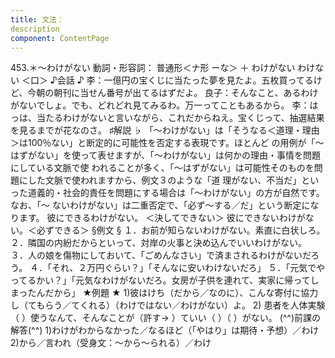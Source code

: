```yaml
---
title: 文法：
description
component: ContentPage
---
```



453.＊～わけがない
動詞・形容詞： 普通形＜ナ形 ーな＞ ＋ わけがない
わけない ＜口＞
♪会話 ♪
李：一億円の宝くじに当たった夢を見たよ。五枚買ってるけど、今朝の朝刊に当せん番号が出てるはずだよ。 良子：そんなこと、あるわけがないでしょ。でも、どれどれ見てみるわ。万一ってこともあるから。
李：はっは、当たるわけがないと言いながら、これだからねえ。宝くじって、抽選結果を見るまでが花なのさ。
♯解説 ♭
「～わけがない」は「そうなる＜道理・理由＞は100％ない」と断定的に可能性を否定する表現です。ほとんど の用例が「～はずがない」を使って表せますが、「～わけがない」は何かの理由・事情を問題にしている文脈で使 われることが多く、「～はずがない」は可能性そのものを問題にした文脈で使われますから、例文３のような「道 理がない、不当だ」といった道義的・社会的責任を問題にする場合は「～わけがない」の方が自然です。なお、「～ ないわけがない」は二重否定で、「必ず～する／だ」という断定になります。
彼にできるわけがない。 ＜決してできない＞ 彼にできないわけがない。＜必ずできる＞
§例文 §
１．お前が知らないわけがない。素直に白状しろ。
２．隣国の内紛だからといって、対岸の火事と決め込んでいいわけがない。
３．人の娘を傷物にしておいて、「ごめんなさい」で済まされるわけがないだろう。
４．「それ、２万円ぐらい？」「そんなに安いわけないだろ」
５．「元気でやってるかい？」「元気なわけがないだろ。女房が子供を連れて、実家に帰ってしまったんだから」
★例題 ★
1)彼はけち（だから／なのに）、こんな寄付に協力し（てもらう／てくれる）（わけではない／わけがない）よ。
2) 患者を人体実験（ ）使うなんて、そんなことが（許す→ ）ていい（ ）（ ）がない。
(^^)前課の解答(^^)
1)わけがわからなかった／なるほど（「やはり」は期待・予想）／わけ
2)から／言われ（受身文：～から～られる）／わけ
